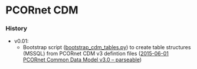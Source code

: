 # PCORnet CDM

### History
* v0.01:
  - Bootstrap script ([bootstrap_cdm_tables.py](bootstrap_cdm_tables.py)) to create table structures (MSSQL) from PCORnet CDM v3 defintion files ([2015-06-01 PCORnet Common Data Model v3.0 – parseable](http://www.pcornet.org/wp-content/uploads/2015/06/2015-06-01-PCORnet-Common-Data-Model-v3dot0-parseable.xlsx))
